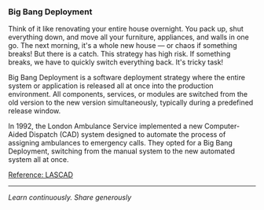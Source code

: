 ### Big Bang Deployment

Think of it like renovating your entire house overnight. You pack up, shut everything down, and move all your furniture, appliances, and walls in one go. The next morning, it's a whole new house — or chaos if something breaks! But there is a catch. This strategy has high risk. If something breaks, we have to quickly switch everything back. It's tricky task!

Big Bang Deployment is a software deployment strategy where the entire system or application is released all at once into the production environment. All components, services, or modules are switched from the old version to the new version simultaneously, typically during a predefined release window.

In 1992, the London Ambulance Service implemented a new Computer-Aided Dispatch (CAD) system designed to automate the process of assigning ambulances to emergency calls. They opted for a Big Bang Deployment, switching from the manual system to the new automated system all at once.

[Reference: LASCAD ](https://en.wikipedia.org/wiki/LASCAD#:~:text=On%2026%20October%201992%20the,studies%20of%20poor%20engineering%20management)



---

*Learn continuously. Share generously*